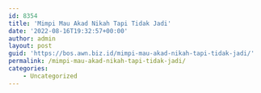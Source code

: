 ```yaml
---
id: 8354
title: 'Mimpi Mau Akad Nikah Tapi Tidak Jadi'
date: '2022-08-16T19:32:57+00:00'
author: admin
layout: post
guid: 'https://bos.awn.biz.id/mimpi-mau-akad-nikah-tapi-tidak-jadi/'
permalink: /mimpi-mau-akad-nikah-tapi-tidak-jadi/
categories:
    - Uncategorized
---
```


